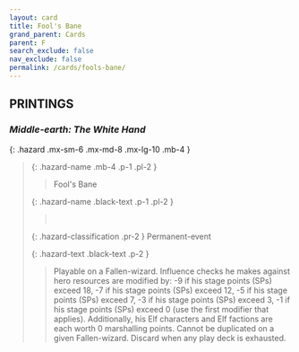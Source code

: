 ```yaml
---
layout: card
title: Fool's Bane
grand_parent: Cards
parent: F
search_exclude: false
nav_exclude: false
permalink: /cards/fools-bane/
---
```


## PRINTINGS


### _Middle-earth: The White Hand_

{: .hazard .mx-sm-6 .mx-md-8 .mx-lg-10 .mb-4 }
> {: .hazard-name .mb-4 .p-1 .pl-2 }
> > <div class="hazard-mp"></div>
> > <div class="card-name">Fool's Bane</div>
>
> {: .hazard-name .black-text .p-1 .pl-2 }
> > &nbsp;
>
> {: .hazard-classification .pr-2 }
> Permanent-event
>
> {: .hazard-text .black-text .p-2 }
> > Playable on a Fallen-wizard. Influence checks he makes against hero resources are modified by: -9 if his stage points (SPs) exceed 18, -7 if his stage points (SPs) exceed 12, -5 if his stage points (SPs) exceed 7, -3 if his stage points (SPs) exceed 3, -1 if his stage points (SPs) exceed 0 (use the first modifier that applies). Additionally, his Elf characters and Elf factions are each worth 0 marshalling points. Cannot be duplicated on a given Fallen-wizard. Discard when any play deck is exhausted.  
>
